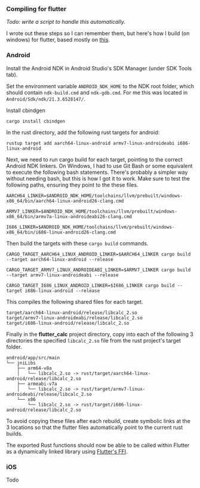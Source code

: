 ### Compiling for flutter
_Todo: write a script to handle this automatically._ 

I wrote out these steps so I can remember them, but here's how I build (on windows) for flutter, based mostly on [this](https://medium.com/flutter-community/finally-running-rust-natively-on-a-flutter-plugin-here-is-how-6f2826eb1735).

### Android
Install the Android NDK in Android Studio's SDK Manager (under SDK Tools tab).

Set the environment variable `ANDROID_NDK_HOME` to the NDK root folder, which should contain `ndk-build.cmd` and `ndk-gdb.cmd`. For me this was located in `Android/Sdk/ndk/21.3.6528147/`.

Install cbindgen
```
cargo install cbindgen
```

In the rust directory, add the following rust targets for android:
```
rustup target add aarch64-linux-android armv7-linux-androideabi i686-linux-android
```

Next, we need to run cargo build for each target, pointing to the correct Android NDK linkers. On Windows, I had to use Git Bash or some equivalent to execute the following bash statements. There's probably a simpler way without needing bash, but this is how I got it to work. Make sure to test the following paths, ensuring they point to the these files. 
```
AARCH64_LINKER=$ANDROID_NDK_HOME/toolchains/llvm/prebuilt/windows-x86_64/bin/aarch64-linux-android26-clang.cmd

ARMV7_LINKER=$ANDROID_NDK_HOME/toolchains/llvm/prebuilt/windows-x86_64/bin/armv7a-linux-androideabi26-clang.cmd

I686_LINKER=$ANDROID_NDK_HOME/toolchains/llvm/prebuilt/windows-x86_64/bin/i686-linux-android26-clang.cmd
```

Then build the targets with these `cargo build` commands.
```
CARGO_TARGET_AARCH64_LINUX_ANDROID_LINKER=$AARCH64_LINKER cargo build --target aarch64-linux-android --release

CARGO_TARGET_ARMV7_LINUX_ANDROIDEABI_LINKER=$ARMV7_LINKER cargo build --target armv7-linux-androideabi --release

CARGO_TARGET_I686_LINUX_ANDROID_LINKER=$I686_LINKER cargo build --target i686-linux-android --release
```

This compiles the following shared files for each target.
```
target/aarch64-linux-android/release/libcalc_2.so
target/armv7-linux-androideabi/release/libcalc_2.so
target/i686-linux-android/release/libcalc_2.so
```

Finally in the **flutter_calc** project directory, copy into each of the following 3 directories the specified `libcalc_2.so` file from the rust project's target folder.
```
android/app/src/main
└── jniLibs
    ├── arm64-v8a
    │   └── libcalc_2.so -> rust/target/aarch64-linux-android/release/libcalc_2.so
    ├── armeabi-v7a
    │   └── libcalc_2.so -> rust/target/armv7-linux-androideabi/release/libcalc_2.so
    └── x86
        └── libcalc_2.so -> rust/target/i686-linux-android/release/libcalc_2.so
```
To avoid copying these files after each rebuild, create symbolic links at the 3 locations so that the flutter files automatically point to the current rust builds.

The exported Rust functions should now be able to be called within Flutter as a dynamically linked library using [Flutter's FFI](https://flutter.dev/docs/development/platform-integration/c-interop).

### iOS

Todo